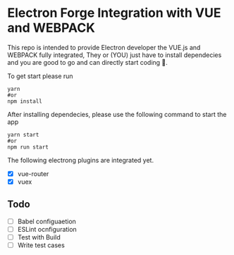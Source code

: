 # Electron Forge Integration with VUE and WEBPACK

This repo is intended to provide Electron developer the VUE.js and WEBPACK fully integrated, They or (YOU) just have to install dependecies and you are good to go and can directly start coding 🙂.

To get start please run 

```
yarn
#or
npm install
```

After installing dependecies, please use the following command to start the app

```
yarn start 
#or
npm run start
```

The following electrong plugins are integrated yet.

- [x] vue-router
- [x] vuex

## Todo
- [ ] Babel configuaetion
- [ ] ESLint ocnfiguration
- [ ] Test with Build
- [ ] Write test cases
